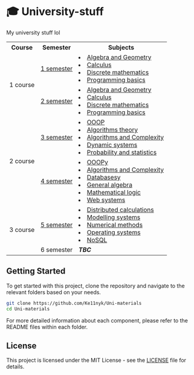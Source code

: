 # 🎓 University-stuff

My university stuff lol

<table>
  <tr>
    <th>Course</th>
    <th>Semester</th>
    <th>Subjects</th>
  </tr>
  <tr>
    <td rowspan="2">1 course</td>
    <td><a href="./sem1">1 semester</a></td>
    <td>
        <li><a href="./sem1/algebra_and_geometry">Algebra and Geometry</a></li>
        <li><a href="./sem1/calculus">Calculus</a></li>
        <li><a href="./sem1/discrete_math">Discrete mathematics</a></li>
        <li><a href="./sem1/programming_basics">Programming basics</a></li>
    </td>
  </tr>
  <tr>
    <td><a href="./sem2">2 semester</a></td>
    <td>
        <li><a href="./sem2/algebra_and_geometry">Algebra and Geometry</a></li>
        <li><a href="./sem2/calculus">Calculus</a></li>
        <li><a href="./sem2/discrete_math">Discrete mathematics</a></li>
        <li><a href="./sem2/programming_basics">Programming basics</a></li>
    </td>
  </tr>
  <tr>
    <td rowspan="2">2 course</td>
    <td><a href="./sem3">3 semester</a></td>
    <td>
        <li><a href="./sem3/OOOP">OOOP</a></li>
        <li><a href="./sem3/algorithm_theory">Algorithms theory</a></li>
        <li><a href="./sem3/algorithms_and_complexity">Algorithms and Complexity</a></li>
        <li><a href="./sem3/dynamic_systems">Dynamic systems</a></li>
        <li><a href="./sem3/probability_and_statistics">Probability and statistics</a></li>
    </td>
  </tr>
  <tr>
    <td><a href="./sem4">4 semester</a></td>
    <td>
        <li><a href="./sem4/OOOP">OOOPy</a></li>
        <li><a href="./sem4/algorithms_and_complexity">Algorithms and Complexity</a></li>
        <li><a href="./sem4/databases">Databasesy</a></li>
        <li><a href="./sem4/general_algebra">General algebra</a></li>
        <li><a href="./sem4/mathematical_logic">Mathematical logic</a></li>
        <li><a href="./sem4/web">Web systems</a></li>
    </td>
  </tr>
  <tr>
    <td rowspan="2">3 course</td>
    <td><a href="./sem5">5 semester</a></td>
    <td>
        <li><a href="./sem5/Distributed_calc">Distributed calculations</a></li>
        <li><a href="./sem5/Modelling_systems">Modelling systems</a></li>
        <li><a href="./sem5/Numerical_methods">Numerical methods</a></li>
        <li><a href="./sem5/OS">Operating systems</a></li>
        <li><a href="./sem4/nosql">NoSQL</a></li>
    </td>
  </tr>
  <tr>
    <td>6 semester</td>
    <td><i><b>TBC</b></i></td>
  </tr>
</table>

## Getting Started

To get started with this project, clone the repository and navigate to the relevant folders based on your needs.

```bash
git clone https://github.com/Ke11nyk/Uni-materials
cd Uni-materials
```

For more detailed information about each component, please refer to the README files within each folder.

## License

This project is licensed under the MIT License - see the [LICENSE](./LICENSE) file for details.

